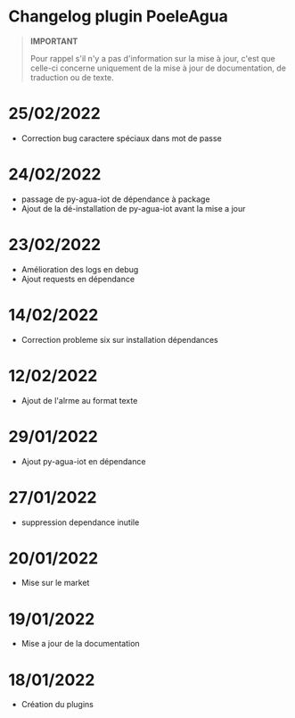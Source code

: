 
# Changelog plugin PoeleAgua

>**IMPORTANT**
>
>Pour rappel s'il n'y a pas d'information sur la mise à jour, c'est que celle-ci concerne uniquement de la mise à jour de documentation, de traduction ou de texte.
# 25/02/2022

- Correction bug caractere spéciaux dans mot de passe

# 24/02/2022

- passage de py-agua-iot de dépendance à package
- Ajout de la dé-installation de py-agua-iot avant la mise a jour

# 23/02/2022

- Amélioration des logs en debug
- Ajout requests en dépendance
 
# 14/02/2022

- Correction probleme six sur installation dépendances

# 12/02/2022

- Ajout de l'alrme au format texte

# 29/01/2022

- Ajout py-agua-iot en dépendance

# 27/01/2022

- suppression dependance inutile

# 20/01/2022

- Mise sur le market

# 19/01/2022

- Mise a jour de la documentation

# 18/01/2022

- Création du plugins
